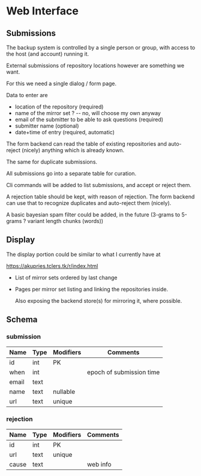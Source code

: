 # Web Interface

## Submissions

The backup system is controlled by a single person or group, with
access to the host (and account) running it.

External submissions of repository locations however are something we
want.

For this we need a single dialog / form page.

Data to enter are

   - location of the repository (required)
   - name of the mirror set ? -- no, will choose my own anyway
   - email of the submitter to be able to ask questions (required)
   - submitter name (optional)
   - date+time of entry (required, automatic)

The form backend can read the table of existing repositories and
auto-reject (nicely) anything which is already known.

The same for duplicate submissions.

All submissions go into a separate table for curation.

Cli commands will be added to list submissions, and accept or reject them.

A rejection table should be kept, with reason of rejection. The form
backend can use that to recognize duplicates and auto-reject them
(nicely).

A basic bayesian spam filter could be added, in the future
(3-grams to 5-grams ? variant length chunks (words))

## Display

The display portion could be similar to what I currently have at

https://akupries.tclers.tk/r/index.html

   - List of mirror sets ordered by last change
   - Pages per mirror set listing and linking the repositories inside.

     Also exposing the backend store(s) for mirroring it, where
     possible.

## Schema

### submission

|Name	|Type	|Modifiers	|Comments			|
|---	|---	|---		|---				|
|id	|int	|PK		|				|
|when	|int	|		|epoch of submission time	|
|email	|text	|		|		     		|
|name	|text	|nullable	|				|
|url	|text	|unique		|				|

### rejection

|Name	|Type	|Modifiers	|Comments	|
|---	|---	|---		|---		|
|id	|int	|PK		|		|
|url	|text	|unique		|		|
|cause	|text	|		|web info	|
